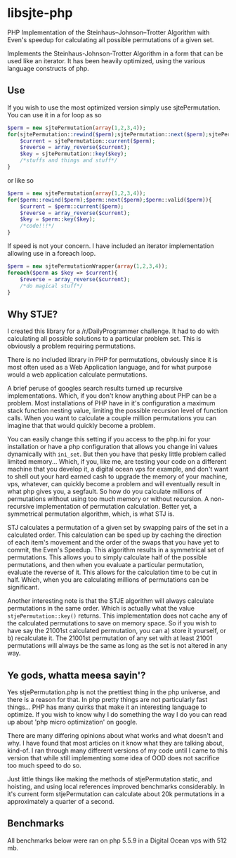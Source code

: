 # libsjte-php
PHP Implementation of the Steinhaus–Johnson–Trotter Algorithm with Even's speedup for calculating all possible permutations of a given set.

Implements the Steinhaus-Johnson-Trotter Algorithm in a form that can be used like an iterator. It has been heavily optimized, using the various language constructs of php.

## Use

If you wish to use the most optimized version simply use sjtePermutation. You can use it in a for loop as so

```php
$perm = new sjtePermutation(array(1,2,3,4));
for(sjtePermutation::rewind($perm);sjtePermutation::next($perm);sjtePermutation::valid($perm)){
    $current = sjtePermutation::current($perm);
    $reverse = array_reverse($current);
    $key = sjtePermutation::key($key);
    /*stuffs and things and stuff*/
}
```
or like so

```php
$perm = new sjtePermutation(array(1,2,3,4));
for($perm::rewind($perm);$perm::next($perm);$perm::valid($perm)){
    $current = $perm::current($perm);
    $reverse = array_reverse($current);
    $key = $perm::key($key);
    /*code!!!*/
}
```

If speed is not your concern. I have included an iterator implementation allowing use in a foreach loop.

```php
$perm = new sjtePermutationWrapper(array(1,2,3,4));
foreach($perm as $key => $current){
    $reverse = array_reverse($current);
    /*do magical stuff*/
}
```

## Why STJE?

I created this library for a /r/DailyProgrammer challenge. It had to do with calculating all possible solutions to a particular problem set. This is obviously a problem requiring permutations.

There is no included library in PHP for permutations, obviously since it is most often used as a Web Application language, and for what purpose would a web application calculate permutations.

A brief peruse of googles search results turned up recursive implementations. Which, if you don't know anything about PHP can be a problem. Most installations of PHP have in it's configuration a maximum stack function nesting value, limiting the possible recursion level of function calls. When you want to calculate a couple million permutations you can imagine that that would quickly become a problem.

You can easily change this setting if you access to the php.ini for your installation or have a php configuration that allows you change ini values dynamically with `ini_set`. But then you have that pesky little problem called limited memory... Which, if you, like me, are testing your code on a different machine that you develop it, a digital ocean vps for example, and don't want to shell out your hard earned cash to upgrade the memory of your machine, vps, whatever, can quickly become a problem and will eventually result in what php gives you, a segfault. So how do you calculate millions of permutations without using too much memory or without recursion. A non-recursive implementation of permutation calculation. Better yet, a symmetrical permutation algorithm, which, is what STJ is.

STJ calculates a permutation of a given set by swapping pairs of the set in a calculated order. This calculation can be sped up by caching the direction of each item's movement and the order of the swaps that you have yet to commit, the Even's Speedup. This algorithm results in a symmetrical set of permutations. This allows you to simply calculate half of the possible permutations, and then when you evaluate a particular permutation, evaluate the reverse of it. This allows for the calculation time to be cut in half. Which, when you are calculating millions of permutations can be significant.

Another interesting note is that the STJE algorithm will always calculate permutations in the same order. Which is actually what the value `stjePermutation::key()` returns. This implementation does not cache any of the calculated permutations to save on memory space. So if you wish to have say the 21001st calculated permutation, you can a) store it yourself, or b) recalculate it. The 21001st permutation of any set with at least 21001 permutations will always be the same as long as the set is not altered in any way.

## Ye gods, whatta meesa sayin'?

Yes stjePermutation.php is not the prettiest thing in the php universe, and there is a reason for that. In php pretty things are not particularly fast things... PHP has many quirks that make it an interesting language to optimize. If you wish to know why I do something the way I do you can read up about 'php micro optimization' on google.

There are many differing opinions about what works and what doesn't and why. I have found that most articles on it know what they are talking about, kind-of. I ran through many different versions of my code until I came to this version that while still implementing some idea of OOD does not sacrifice too much speed to do so.

Just little things like making the methods of stjePermutation static, and hoisting, and using local references improved benchmarks considerably. In it's current form stjePermutation can calculate about 20k permutations in a approximately a quarter of a second.

## Benchmarks
All benchmarks below were ran on php 5.5.9 in a Digital Ocean vps with 512 mb.
